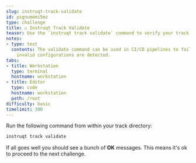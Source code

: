 ```yaml
---
slug: instruqt-track-validate
id: pignumomi5mz
type: challenge
title: ☑️ Instruqt Track Validate
teaser: Use the `instruqt track validate` command to verify your track code.
notes:
- type: text
  contents: The validate command can be used in CI/CD pipelines to fail fast when
    invalid configurations are detected.
tabs:
- title: Workstation
  type: terminal
  hostname: workstation
- title: Editor
  type: code
  hostname: workstation
  path: /root
difficulty: basic
timelimit: 300
---
```

<style type="text/css" rel="stylesheet">
hr.cyan { background-color: cyan; color: cyan; height: 2px; margin-bottom: -10px; }
h2.cyan { color: cyan; }
</style>Run the following command from within your track directory:

```bash
instruqt track validate
```

If all goes well you should see a bunch of **OK** messages. This means it's ok to proceed to the next challenge.